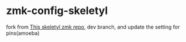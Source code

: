 # zmk-config-skeletyl

fork from [This skeletyl zmk repo](https://github.com/cyanindya/zmk-config), dev branch, and update the setting for pins(amoeba)

